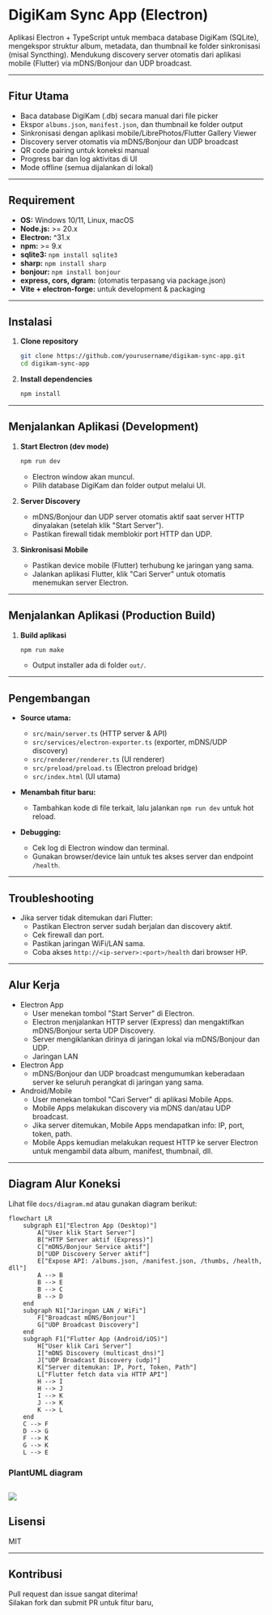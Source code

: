 # DigiKam Sync App (Electron)

Aplikasi Electron + TypeScript untuk membaca database DigiKam (SQLite), mengekspor struktur album, metadata, dan thumbnail ke folder sinkronisasi (misal Syncthing). Mendukung discovery server otomatis dari aplikasi mobile (Flutter) via mDNS/Bonjour dan UDP broadcast.

---

## Fitur Utama

- Baca database DigiKam (.db) secara manual dari file picker
- Ekspor `albums.json`, `manifest.json`, dan thumbnail ke folder output
- Sinkronisasi dengan aplikasi mobile/LibrePhotos/Flutter Gallery Viewer
- Discovery server otomatis via mDNS/Bonjour dan UDP broadcast
- QR code pairing untuk koneksi manual
- Progress bar dan log aktivitas di UI
- Mode offline (semua dijalankan di lokal)

---

## Requirement

- **OS:** Windows 10/11, Linux, macOS
- **Node.js:** >= 20.x
- **Electron:** ^31.x
- **npm:** >= 9.x
- **sqlite3:** `npm install sqlite3`
- **sharp:** `npm install sharp`
- **bonjour:** `npm install bonjour`
- **express, cors, dgram:** (otomatis terpasang via package.json)
- **Vite + electron-forge:** untuk development & packaging

---

## Instalasi

1. **Clone repository**
   ```sh
   git clone https://github.com/yourusername/digikam-sync-app.git
   cd digikam-sync-app
   ```

2. **Install dependencies**
   ```sh
   npm install
   ```

---

## Menjalankan Aplikasi (Development)

1. **Start Electron (dev mode)**
   ```sh
   npm run dev
   ```
   - Electron window akan muncul.
   - Pilih database DigiKam dan folder output melalui UI.

2. **Server Discovery**
   - mDNS/Bonjour dan UDP server otomatis aktif saat server HTTP dinyalakan (setelah klik "Start Server").
   - Pastikan firewall tidak memblokir port HTTP dan UDP.

3. **Sinkronisasi Mobile**
   - Pastikan device mobile (Flutter) terhubung ke jaringan yang sama.
   - Jalankan aplikasi Flutter, klik "Cari Server" untuk otomatis menemukan server Electron.

---

## Menjalankan Aplikasi (Production Build)

1. **Build aplikasi**
   ```sh
   npm run make
   ```
   - Output installer ada di folder `out/`.

---

## Pengembangan

- **Source utama:**  
  - `src/main/server.ts` (HTTP server & API)
  - `src/services/electron-exporter.ts` (exporter, mDNS/UDP discovery)
  - `src/renderer/renderer.ts` (UI renderer)
  - `src/preload/preload.ts` (Electron preload bridge)
  - `src/index.html` (UI utama)

- **Menambah fitur baru:**  
  - Tambahkan kode di file terkait, lalu jalankan `npm run dev` untuk hot reload.

- **Debugging:**  
  - Cek log di Electron window dan terminal.
  - Gunakan browser/device lain untuk tes akses server dan endpoint `/health`.

---

## Troubleshooting

- Jika server tidak ditemukan dari Flutter:
  - Pastikan Electron server sudah berjalan dan discovery aktif.
  - Cek firewall dan port.
  - Pastikan jaringan WiFi/LAN sama.
  - Coba akses `http://<ip-server>:<port>/health` dari browser HP.

---


## Alur Kerja



- Electron App
  - User menekan tombol "Start Server" di Electron.
  - Electron menjalankan HTTP server (Express) dan mengaktifkan mDNS/Bonjour serta UDP Discovery.
  - Server mengiklankan dirinya di jaringan lokal via mDNS/Bonjour dan UDP.
  - Jaringan LAN
- Electron App
  - mDNS/Bonjour dan UDP broadcast mengumumkan keberadaan server ke seluruh perangkat di jaringan yang sama.
- Android/Mobile
  - User menekan tombol "Cari Server" di aplikasi Mobile Apps.
  - Mobile Apps melakukan discovery via mDNS dan/atau UDP broadcast.
  - Jika server ditemukan, Mobile Apps mendapatkan info: IP, port, token, path.
  - Mobile Apps kemudian melakukan request HTTP ke server Electron untuk mengambil data album, manifest, thumbnail, dll.


---

## Diagram Alur Koneksi

Lihat file `docs/diagram.md` atau gunakan diagram berikut:

```mermaid
flowchart LR
    subgraph E1["Electron App (Desktop)"]
        A["User klik Start Server"]
        B["HTTP Server aktif (Express)"]
        C["mDNS/Bonjour Service aktif"]
        D["UDP Discovery Server aktif"]
        E["Expose API: /albums.json, /manifest.json, /thumbs, /health, dll"]
        A --> B
        B --> E
        B --> C
        B --> D
    end
    subgraph N1["Jaringan LAN / WiFi"]
        F["Broadcast mDNS/Bonjour"]
        G["UDP Broadcast Discovery"]
    end
    subgraph F1["Flutter App (Android/iOS)"]
        H["User klik Cari Server"]
        I["mDNS Discovery (multicast_dns)"]
        J["UDP Broadcast Discovery (udp)"]
        K["Server ditemukan: IP, Port, Token, Path"]
        L["Flutter fetch data via HTTP API"]
        H --> I
        H --> J
        I --> K
        J --> K
        K --> L
    end
    C --> F
    D --> G
    F --> K
    G --> K
    L --> E
```

### PlantUML diagram
[![](https://img.plantuml.biz/plantuml/svg/TPDDZjCm68Rtbdo7JsNJaJeK68q4rQYQf4aw_L69Q15BvCPkwubZHxOpW10tO87W09o1DPVY23Y9GwaqpUgDyto_RtnhBD6sAWH6LfLW5MoLjQe0oZNBB5SI8vDpMH9D2gYFYDmB1fyn0lU49CltMbMIJfHG-kOc5WxHIex7y2I-IbuaqHbmnUm7fVE6UvbSnw_ES8ceh6Mwvf8akOgVUKvfodJ3G2XSK7lyfetKacbuVetH5ummEdRT-_Fp-s_eUeIWBA4VCPExqIzwSDAz7p204RmrBbikU0wzTRqjM3Fzm7JFT-A8kyqczQT0Sijtq8y_bfePSz524mSLqMez39MyLvLkO9wnbcwPg2uLfH1naocNwTD9nfQ97UCoAyCWI6SZ61AnhGhpzDueEO1XGIJVCMExTtkeYgrnui28i8S1K24UMyhNRp0dciizaR0CLiDtFE7rFeuc-NKahdwe5Q4PCVPaelRxrCzmPFvDyrZT7x_0-zjw4KYg5QT3_dhT-74qtzU_ExLZufe-TMFc5_tV5lj59IolctbFPMV8_7oZqAzewR65mxmBb5jML3cH8vYb0qYLjWFOg9ovHQV47jg0fGleHjencns04alWWPFs9t6k-KK4S7avXX2Zi15n9oQTS3TdqeW4ewWHKupk6Z7hn1oZMICM6CqxaNHYseb58vOOBRjQjqnIT-l_0W00)](https://editor.plantuml.com/uml/TPDDZjCm68Rtbdo7JsNJaJeK68q4rQYQf4aw_L69Q15BvCPkwubZHxOpW10tO87W09o1DPVY23Y9GwaqpUgDyto_RtnhBD6sAWH6LfLW5MoLjQe0oZNBB5SI8vDpMH9D2gYFYDmB1fyn0lU49CltMbMIJfHG-kOc5WxHIex7y2I-IbuaqHbmnUm7fVE6UvbSnw_ES8ceh6Mwvf8akOgVUKvfodJ3G2XSK7lyfetKacbuVetH5ummEdRT-_Fp-s_eUeIWBA4VCPExqIzwSDAz7p204RmrBbikU0wzTRqjM3Fzm7JFT-A8kyqczQT0Sijtq8y_bfePSz524mSLqMez39MyLvLkO9wnbcwPg2uLfH1naocNwTD9nfQ97UCoAyCWI6SZ61AnhGhpzDueEO1XGIJVCMExTtkeYgrnui28i8S1K24UMyhNRp0dciizaR0CLiDtFE7rFeuc-NKahdwe5Q4PCVPaelRxrCzmPFvDyrZT7x_0-zjw4KYg5QT3_dhT-74qtzU_ExLZufe-TMFc5_tV5lj59IolctbFPMV8_7oZqAzewR65mxmBb5jML3cH8vYb0qYLjWFOg9ovHQV47jg0fGleHjencns04alWWPFs9t6k-KK4S7avXX2Zi15n9oQTS3TdqeW4ewWHKupk6Z7hn1oZMICM6CqxaNHYseb58vOOBRjQjqnIT-l_0W00)
---

## Lisensi

MIT

---

## Kontribusi

Pull request dan issue sangat diterima!  
Silakan fork dan submit PR untuk fitur baru,